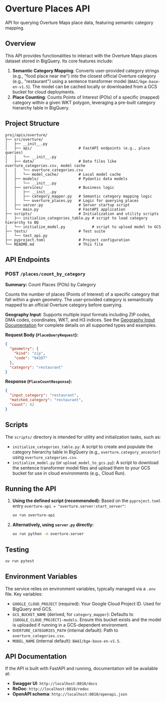 # Overture Places API

API for querying Overture Maps place data, featuring semantic category mapping.

## Overview

This API provides functionalities to interact with the Overture Maps places dataset stored in BigQuery. Its core features include:
1.  **Semantic Category Mapping**: Converts user-provided category strings (e.g., "food place near me") into the closest official Overture category (e.g., "restaurant") using a sentence transformer model (`BAAI/bge-base-en-v1.5`). The model can be cached locally or downloaded from a GCS bucket for cloud deployments.
2.  **Place Counting**: Counts Points of Interest (POIs) of a specific (mapped) category within a given WKT polygon, leveraging a pre-built category hierarchy table in BigQuery.

## Project Structure

```
proj/apis/overture/
├── src/overture/
│   ├── __init__.py
│   ├── api/                     # FastAPI endpoints (e.g., place queries)
│   │   └── __init__.py
│   ├── data/                    # Data files like overture_categories.csv, model cache
│   │   └── overture_categories.csv
│   │   └── model_cache/         # Local model cache
│   ├── models/                  # Pydantic data models
│   │   └── __init__.py
│   ├── services/                # Business logic
│   │   ├── __init__.py
│   │   ├── category_mapper.py   # Semantic category mapping logic
│   │   └── overture_places.py   # Logic for querying places
│   ├── server.py                # Server startup script 
│   └── main.py                  # FastAPI application 
├── scripts/                     # Initialization and utility scripts
│   ├── initialize_categories_table.py # script to load category hierarchy to BQ
│   └── initialize_model.py            # script to upload model to GCS
├── tests/                       # Test suite
│   └── test_api.py              
├── pyproject.toml               # Project configuration
└── README.md                    # This file
```

## API Endpoints

### POST `/places/count_by_category`
**Summary:** Count Places (POIs) by Category

Counts the number of places (Points of Interest) of a specific category that fall within a given geometry. The user-provided category is semantically mapped to an official Overture category before querying.

**Geography Input**: Supports multiple input formats including ZIP codes, DMA codes, coordinates, WKT, and H3 indices. See the [Geography Input Documentation](../../docs/geography-input.md) for complete details on all supported types and examples.

**Request Body (`PlaceQueryRequest`):**
```json
{
  "geometry": {
    "kind": "zip",
    "code": "94107"
  },
  "category": "restaurant"
}
```

**Response (`PlaceCountResponse`):**
```json
{
  "input_category": "restaurant",
  "matched_category": "restaurant",
  "count": 42
}
```

## Scripts

The `scripts/` directory is intended for utility and initialization tasks, such as:
- `initialize_categories_table.py`: A script to create and populate the category hierarchy table in BigQuery (e.g., `overture.category_ancestor`) using `overture_categories.csv`.
- `initialize_model.py` (or `upload_model_to_gcs.py`): A script to download the sentence transformer model files and upload them to your GCS bucket for use in cloud environments (e.g., Cloud Run).

## Running the API

1.  **Using the defined script (recommended):**
    Based on the `pyproject.toml` entry `overture-api = "overture.server:start_server"`:
    ```bash
    uv run overture-api
    ```

2.  **Alternatively, using `server.py` directly:**
    ```bash
    uv run python -m overture.server
    ```

## Testing
```bash
uv run pytest
```

## Environment Variables

The service relies on environment variables, typically managed via a `.env` file. Key variables:
- `GOOGLE_CLOUD_PROJECT` (required): Your Google Cloud Project ID. Used for BigQuery and GCS.
- `GCS_BUCKET_NAME` (derived, for `category_mapper`): Defaults to `{GOOGLE_CLOUD_PROJECT}-models`. Ensure this bucket exists and the model is uploaded if running in a GCS-dependent environment.
- `OVERTURE_CATEGORIES_PATH` (internal default): Path to `overture_categories.csv`.
- `MODEL_NAME` (internal default): `BAAI/bge-base-en-v1.5`.

## API Documentation

If the API is built with FastAPI and running, documentation will be available at:
- **Swagger UI**: `http://localhost:8010/docs`
- **ReDoc**: `http://localhost:8010/redoc`
- **OpenAPI schema**: `http://localhost:8010/openapi.json`
